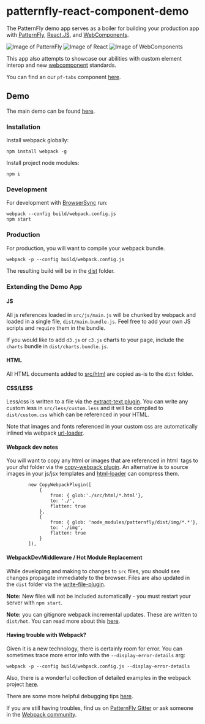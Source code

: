 # patternfly-react-component-demo

The PatternFly demo app serves as a boiler for building your production app with [PatternFly](http://patternfly.org/), [React.JS](https://facebook.github.io/react/), and [WebComponents](http://webcomponents.org/).

![Image of PatternFly](https://raw.githubusercontent.com/priley86/patternfly-react-component-demo/master/icons/patternfly-orb.png)
![Image of React](https://raw.githubusercontent.com/priley86/patternfly-react-component-demo/master/icons/react.png)
![Image of WebComponents](https://raw.githubusercontent.com/priley86/patternfly-react-component-demo/master/icons/webcomponents.png)

This app also attempts to showcase our abilities with custom element interop and new [webcomponent](http://webcomponents.org/) standards.

You can find an our `pf-tabs` component [here](https://github.com/priley86/pf-tabs-demo).

## Demo
The main demo can be found [here](https://rawgit.com/priley86/patternfly-react-component-demo/master/dist/index.html). 

### Installation
Install webpack globally:

```
npm install webpack -g
```

Install project node modules:
```
npm i
```

### Development
For development with [BrowserSync](https://www.browsersync.io/) run:
```
webpack --config build/webpack.config.js
npm start
```

### Production
For production, you will want to compile your webpack bundle.
```
webpack -p --config build/webpack.config.js
```

The resulting build will be in the [dist](dist) folder.

### Extending the Demo App

#### JS
All js references loaded in `src/js/main.js` will be chunked by webpack and loaded in a single file, `dist/main.bundle.js`. Feel free to add your own JS scripts and `require` them in the bundle.
 
If you would like to add `d3.js` or `c3.js` charts to your page, include the `charts` bundle in `dist/charts.bundle.js`.

#### HTML
All HTML documents added to [src/html](src/html) are copied as-is to the `dist` folder.

#### CSS/LESS
Less/css is written to a file via the [extract-text plugin](https://github.com/webpack/extract-text-webpack-plugin). You can write any custom less in `src/less/custom.less` and it will be compiled to `dist/custom.css` which can be referenced in your HTML.

Note that images and fonts referenced in your custom css are automatically inlined via webpack [url-loader](https://github.com/webpack/url-loader).

#### Webpack dev notes
You will want to copy any html or images that are referenced in html *<img>* tags to your *dist* folder via the [copy-webpack plugin](https://github.com/kevlened/copy-webpack-plugin). An
alternative is to source images in your js/jsx templates and [html-loader](https://github.com/webpack/html-loader) can compress them.

```
        new CopyWebpackPlugin([
            {
                from: { glob:'./src/html/*.html'},
                to: './',
                flatten: true
            },
            {
                from: { glob: 'node_modules/patternfly/dist/img/*.*'},
                to: './img',
                flatten: true
            }
        ]),
```

#### WebpackDevMiddleware / Hot Module Replacement
While developing and making to changes to `src` files, you should see changes propagate immediately to the browser. Files are also updated in the `dist` folder via the [write-file-plugin](write-file-webpack-plugin).

**Note:** New files will not be included automatically - you must restart your server with `npm start`.

**Note:** you can gitignore webpack incremental updates. These are written to `dist/hot`. You can read more about this [here](http://code.fitness/post/2016/02/webpack-public-path-and-hot-reload.html).

#### Having trouble with Webpack?
Given it is a new technology, there is certainly room for error. You can sometimes trace more error info with the `--display-error-details` arg:
```
webpack -p --config build/webpack.config.js --display-error-details
```

Also, there is a wonderful collection of detailed examples in the webpack project [here](https://github.com/webpack/webpack/tree/master/examples). 

There are some more helpful debugging tips [here](http://webpack.github.io/docs/troubleshooting.html). 

If you are still having troubles, find us on [PatternFly Gitter](https://gitter.im/patternfly/patternfly) or ask someone in the [Webpack community](https://gitter.im/webpack/webpack).
